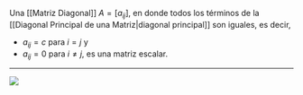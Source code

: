 Una [[Matriz Diagonal]] $A = [a_{ij}]$, en donde todos los términos de la [[Diagonal Principal de una Matriz|diagonal principal]] son iguales, es decir, 
- $a_{ij} = c$ para $i = j$ y 
- $a_{ij} = 0$ para $i ≠ j$, es una matriz escalar.  
***
![](http://127.0.0.1:37387/paste-89e15146221daab70a575339f03449ba3c9055ff.jpg)
